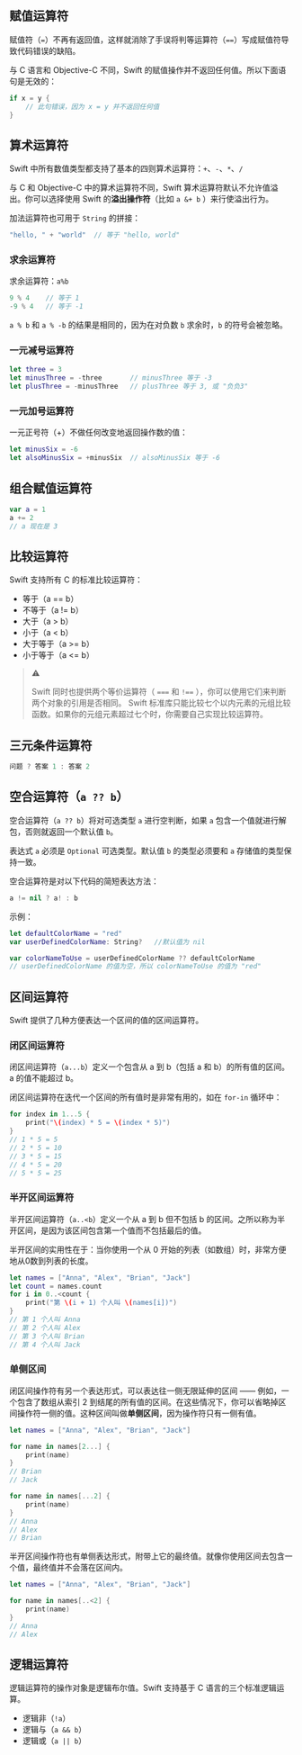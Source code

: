 ## 赋值运算符

赋值符（`=`）不再有返回值，这样就消除了手误将判等运算符（`==`）写成赋值符导致代码错误的缺陷。

与 C 语言和 Objective-C 不同，Swift 的赋值操作并不返回任何值。所以下面语句是无效的：

```swift
if x = y {
    // 此句错误，因为 x = y 并不返回任何值
}
```

## 算术运算符

Swift 中所有数值类型都支持了基本的四则算术运算符：`+`、`-`、`*`、`/`

与 C 和 Objective-C 中的算术运算符不同，Swift 算术运算符默认不允许值溢出。你可以选择使用 Swift 的**溢出操作符**（比如 `a &+ b` ）来行使溢出行为。

加法运算符也可用于 `String` 的拼接：

```swift
"hello, " + "world"  // 等于 "hello, world"
```

### 求余运算符

求余运算符：`a%b`

```swift
9 % 4    // 等于 1
-9 % 4   // 等于 -1
```

`a % b` 和 `a % -b` 的结果是相同的，因为在对负数 `b` 求余时，`b` 的符号会被忽略。

### 一元减号运算符

```swift
let three = 3
let minusThree = -three       // minusThree 等于 -3
let plusThree = -minusThree   // plusThree 等于 3, 或 "负负3"
```

### 一元加号运算符

一元正号符（+）不做任何改变地返回操作数的值：

```swift
let minusSix = -6
let alsoMinusSix = +minusSix  // alsoMinusSix 等于 -6
```

## 组合赋值运算符

```swift
var a = 1
a += 2
// a 现在是 3
```

## 比较运算符

Swift 支持所有 C 的标准比较运算符：

* 等于（a == b）
* 不等于（a != b）
* 大于（a > b）
* 小于（a < b）
* 大于等于（a >= b）
* 小于等于（a <= b）


> ⚠️
> 
> Swift 同时也提供两个等价运算符（ `===`  和 `!==` ），你可以使用它们来判断两个对象的引用是否相同。
> Swift 标准库只能比较七个以内元素的元组比较函数。如果你的元组元素超过七个时，你需要自己实现比较运算符。


## 三元条件运算符

```swift
问题 ? 答案 1 : 答案 2
```

## 空合运算符（`a ?? b`）

空合运算符（`a ?? b`）将对可选类型 `a` 进行空判断，如果 `a` 包含一个值就进行解包，否则就返回一个默认值 `b`。

表达式 `a` 必须是 `Optional` 可选类型。默认值 `b` 的类型必须要和 `a` 存储值的类型保持一致。

空合运算符是对以下代码的简短表达方法：

```swift
a != nil ? a! : b
```

示例：

```swift
let defaultColorName = "red"
var userDefinedColorName: String?   //默认值为 nil

var colorNameToUse = userDefinedColorName ?? defaultColorName
// userDefinedColorName 的值为空，所以 colorNameToUse 的值为 "red"
```


## 区间运算符

Swift 提供了几种方便表达一个区间的值的区间运算符。


### 闭区间运算符

闭区间运算符（`a...b`）定义一个包含从 a 到 b（包括 a 和 b）的所有值的区间。a 的值不能超过 b。

闭区间运算符在迭代一个区间的所有值时是非常有用的，如在 `for-in` 循环中：

```swift
for index in 1...5 {
    print("\(index) * 5 = \(index * 5)")
}
// 1 * 5 = 5
// 2 * 5 = 10
// 3 * 5 = 15
// 4 * 5 = 20
// 5 * 5 = 25
```

### 半开区间运算符

半开区间运算符（`a..<b`）定义一个从 a 到 b 但不包括 b 的区间。之所以称为半开区间，是因为该区间包含第一个值而不包括最后的值。


半开区间的实用性在于：当你使用一个从 0 开始的列表（如数组）时，非常方便地从0数到列表的长度。

```swift
let names = ["Anna", "Alex", "Brian", "Jack"]
let count = names.count
for i in 0..<count {
    print("第 \(i + 1) 个人叫 \(names[i])")
}
// 第 1 个人叫 Anna
// 第 2 个人叫 Alex
// 第 3 个人叫 Brian
// 第 4 个人叫 Jack
```

### 单侧区间

闭区间操作符有另一个表达形式，可以表达往一侧无限延伸的区间 —— 例如，一个包含了数组从索引 2 到结尾的所有值的区间。在这些情况下，你可以省略掉区间操作符一侧的值。这种区间叫做**单侧区间**，因为操作符只有一侧有值。

```swift
let names = ["Anna", "Alex", "Brian", "Jack"]

for name in names[2...] {
    print(name)
}
// Brian
// Jack

for name in names[...2] {
    print(name)
}
// Anna
// Alex
// Brian
```

半开区间操作符也有单侧表达形式，附带上它的最终值。就像你使用区间去包含一个值，最终值并不会落在区间内。

```swift
let names = ["Anna", "Alex", "Brian", "Jack"]

for name in names[..<2] {
    print(name)
}
// Anna
// Alex
```


## 逻辑运算符

逻辑运算符的操作对象是逻辑布尔值。Swift 支持基于 C 语言的三个标准逻辑运算。

* 逻辑非（`!a`）
* 逻辑与（`a && b`）
* 逻辑或（`a || b`）